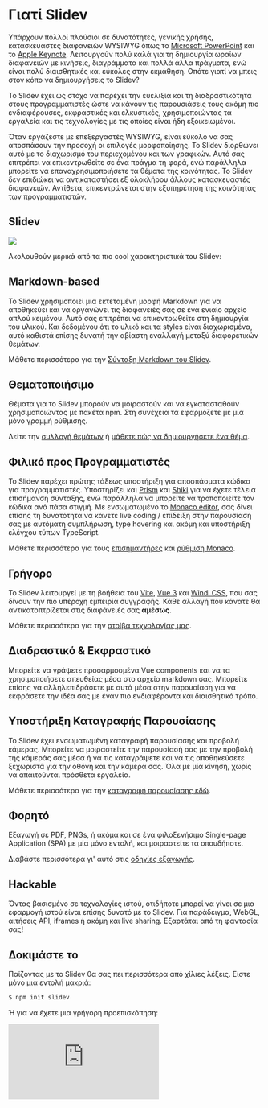 # Γιατί Slidev

Υπάρχουν πολλοί πλούσιοι σε δυνατότητες, γενικής χρήσης, κατασκευαστές διαφανειών WYSIWYG όπως το [Microsoft PowerPoint](https://www.microsoft.com/en-us/microsoft-365/powerpoint) και το [Apple Keynote](https://www.apple.com/keynote/). Λειτουργούν πολύ καλά για τη δημιουργία ωραίων διαφανειών με κινήσεις, διαγράμματα και πολλά άλλα πράγματα, ενώ είναι πολύ διαισθητικές και εύκολες στην εκμάθηση. Οπότε γιατί να μπεις στον κόπο να δημιουργήσεις το Slidev?

Το Slidev έχει ως στόχο να παρέχει την ευελιξία και τη διαδραστικότητα στους προγραμματιστές ώστε να κάνουν τις παρουσιάσεις τους ακόμη πιο ενδιαφέρουσες, εκφραστικές και ελκυστικές, χρησιμοποιώντας τα εργαλεία και τις τεχνολογίες με τις οποίες είναι ήδη εξοικειωμένοι. 

Όταν εργάζεστε με επεξεργαστές WYSIWYG, είναι εύκολο να σας αποσπάσουν την προσοχή οι επιλογές μορφοποίησης. Το Slidev διορθώνει αυτό με το διαχωρισμό του περιεχομένου και των γραφικών. Αυτό σας επιτρέπει να επικεντρωθείτε σε ένα πράγμα τη φορά, ενώ παράλληλα μπορείτε να επαναχρησιμοποιήσετε τα θέματα της κοινότητας. Το Slidev δεν επιδιώκει να αντικαταστήσει εξ ολοκλήρου άλλους κατασκευαστές διαφανειών. Αντίθετα, επικεντρώνεται στην εξυπηρέτηση της κοινότητας των προγραμματιστών.

## Slidev

![](/screenshots/cover.png)

Ακολουθούν μερικά από τα πιο cool χαρακτηριστικά του Slidev:

## Markdown-based

Το Slidev χρησιμοποιεί μια εκτεταμένη μορφή Markdown για να αποθηκεύει και να οργανώνει τις διαφάνειές σας σε ένα ενιαίο αρχείο απλού κειμένου. Αυτό σας επιτρέπει να επικεντρωθείτε στη δημιουργία του υλικού. Και δεδομένου ότι το υλικό και τα styles είναι διαχωρισμένα, αυτό καθιστά επίσης δυνατή την αβίαστη εναλλαγή μεταξύ διαφορετικών θεμάτων.

Μάθετε περισσότερα για την [Σύνταξη Markdown του Slidev](/guide/syntax).

## Θεματοποιήσιμο

Θέματα για το Slidev μπορούν να μοιραστούν και να εγκατασταθούν χρησιμοποιώντας με πακέτα npm. Στη συνέχεια τα εφαρμόζετε με μία μόνο γραμμή ρύθμισης.

Δείτε την [συλλογή θεμάτων](/themes/gallery) ή [μάθετε πώς να δημιουργήσετε ένα θέμα](/themes/write-a-theme).

## Φιλικό προς Προγραμματιστές

Το Slidev παρέχει πρώτης τάξεως υποστήριξη για αποσπάσματα κώδικα για προγραμματιστές. Υποστηρίζει και [Prism](https://prismjs.com/) και [Shiki](https://github.com/shikijs/shiki) για να έχετε τέλεια επισήμανση σύνταξης, ενώ παράλληλα να μπορείτε να τροποποιείτε τον κώδικα ανά πάσα στιγμή. Με ενσωματωμένο το [Monaco editor](https://microsoft.github.io/monaco-editor/), σας δίνει επίσης τη δυνατότητα να κάνετε live coding / επίδειξη στην παρουσίασή σας με αυτόματη συμπλήρωση, type hovering και ακόμη και υποστήριξη ελέγχου τύπων TypeScript.

Μάθετε περισσότερα για τους [επισημαντήρες](/custom/highlighters) και [ρύθμιση Monaco](/custom/config-monaco).

## Γρήγορο

Το Slidev λειτουργεί με τη βοήθεια του [Vite](https://vitejs.dev/), [Vue 3](https://v3.vuejs.org/) και [Windi CSS](https://windicss.org/), που σας δίνουν την πιο υπέροχη εμπειρία συγγραφής. Κάθε αλλαγή που κάνατε θα αντικατοπτρίζεται στις διαφάνειές σας **αμέσως**.

Μάθετε περισσότερα για την [στοίβα τεχνολογίας μας](/guide/#tech-stack).

## Διαδραστικό & Εκφραστικό

Μπορείτε να γράψετε προσαρμοσμένα Vue components και να τα χρησιμοποιήσετε απευθείας μέσα στο αρχείο markdown σας. Μπορείτε επίσης να αλληλεπιδράσετε με αυτά μέσα στην παρουσίαση για να εκφράσετε την ιδέα σας με έναν πιο ενδιαφέροντα και διαισθητικό τρόπο.

## Υποστήριξη Καταγραφής Παρουσίασης

Το Slidev έχει ενσωματωμένη καταγραφή παρουσίασης και προβολή κάμερας. Μπορείτε να μοιραστείτε την παρουσίασή σας με την προβολή της κάμεράς σας μέσα ή να τις καταγράψετε και να τις αποθηκεύσετε ξεχωριστά για την οθόνη και την κάμερά σας. Όλα με μία κίνηση, χωρίς να απαιτούνται πρόσθετα εργαλεία.

Μάθετε περισσότερα για την [καταγραφή παρουσίασης εδώ](/guide/recording).

## Φορητό

Εξαγωγή σε PDF, PNGs, ή ακόμα και σε ένα φιλοξενήσιμο Single-page Application (SPA) με μία μόνο εντολή, και μοιραστείτε τα οπουδήποτε.

Διαβάστε περισσότερα γι' αυτό στις [οδηγίες εξαγωγής](/guide/exporting).

## Hackable

Όντας βασισμένο σε τεχνολογίες ιστού, οτιδήποτε μπορεί να γίνει σε μια εφαρμογή ιστού είναι επίσης δυνατό με το Slidev. Για παράδειγμα, WebGL, αιτήσεις API, iframes ή ακόμη και live sharing. Εξαρτάται από τη φαντασία σας!

## Δοκιμάστε το

Παίζοντας με το Slidev θα σας πει περισσότερα από χίλιες λέξεις. Είστε μόνο μια εντολή μακριά:

```bash
$ npm init slidev
```

Ή για να έχετε μια γρήγορη προεπισκόπηση:

<div class="aspect-9/16 relative">
<iframe class="rounded w-full shadow-md border-none" src="https://www.youtube.com/embed/eW7v-2ZKZOU" title="YouTube video player" frameborder="0" allow="accelerometer; autoplay; clipboard-write; encrypted-media; gyroscope; picture-in-picture" allowfullscreen></iframe>
</div>
